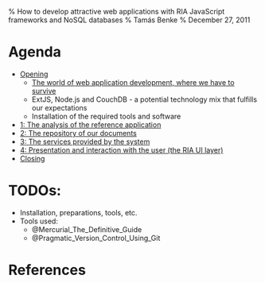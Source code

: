 % How to develop attractive web applications with RIA JavaScript frameworks and NoSQL databases
% Tamás Benke
% December 27, 2011

# Agenda

- [Opening](opening.html)
    - [The world of web application development, where we have to survive](opening-1.html)
    - ExtJS, Node.js and CouchDB - a potential technology mix that fulfills our expectations
    - Installation of the required tools and software
- [1: The analysis of the reference application](module-1.html)
- [2: The repository of our documents](module-2.html)
- [3: The services provided by the system](module-3.html)
- [4: Presentation and interaction with the user (the RIA UI layer)](module-4.html)
- [Closing](closing.html)

# TODOs:

- Installation, preparations, tools, etc.
- Tools used:
    - @Mercurial_The_Definitive_Guide
    - @Pragmatic_Version_Control_Using_Git


# References